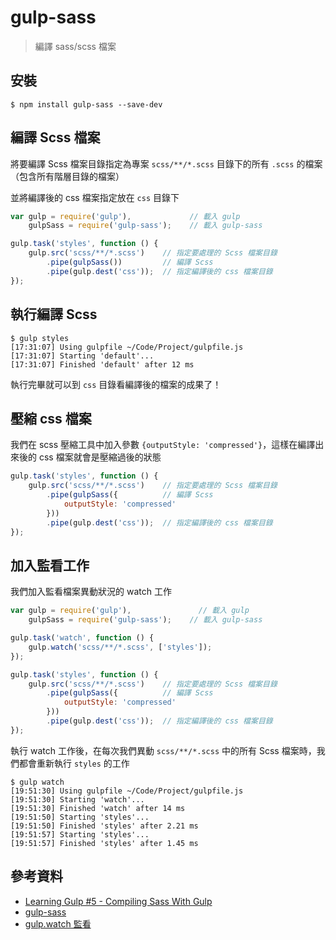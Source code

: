 # gulp-sass

> 編譯 sass/scss 檔案

## 安裝

```shell
$ npm install gulp-sass --save-dev
```

## 編譯 Scss 檔案

將要編譯 Scss 檔案目錄指定為專案 `scss/**/*.scss` 目錄下的所有 `.scss` 的檔案（包含所有階層目錄的檔案）

並將編譯後的 css 檔案指定放在 `css` 目錄下

```javascript
var gulp = require('gulp'),             // 載入 gulp
    gulpSass = require('gulp-sass');    // 載入 gulp-sass

gulp.task('styles', function () {
    gulp.src('scss/**/*.scss')    // 指定要處理的 Scss 檔案目錄
        .pipe(gulpSass())         // 編譯 Scss
        .pipe(gulp.dest('css'));  // 指定編譯後的 css 檔案目錄
});
```

## 執行編譯 Scss

```shell
$ gulp styles
[17:31:07] Using gulpfile ~/Code/Project/gulpfile.js
[17:31:07] Starting 'default'...
[17:31:07] Finished 'default' after 12 ms
```

執行完畢就可以到 `css` 目錄看編譯後的檔案的成果了！

## 壓縮 css 檔案

我們在 scss 壓縮工具中加入參數 `{outputStyle: 'compressed'}`，這樣在編譯出來後的 css 檔案就會是壓縮過後的狀態

```javascript
gulp.task('styles', function () {
    gulp.src('scss/**/*.scss')    // 指定要處理的 Scss 檔案目錄
        .pipe(gulpSass({          // 編譯 Scss
            outputStyle: 'compressed'
        }))
        .pipe(gulp.dest('css'));  // 指定編譯後的 css 檔案目錄
});
```

## 加入監看工作

我們加入監看檔案異動狀況的 watch 工作

```javascript
var gulp = require('gulp'),               // 載入 gulp
    gulpSass = require('gulp-sass');    // 載入 gulp-sass

gulp.task('watch', function () {
    gulp.watch('scss/**/*.scss', ['styles']);
});

gulp.task('styles', function () {
    gulp.src('scss/**/*.scss')    // 指定要處理的 Scss 檔案目錄
        .pipe(gulpSass({          // 編譯 Scss
            outputStyle: 'compressed'
        }))         
        .pipe(gulp.dest('css'));  // 指定編譯後的 css 檔案目錄
});
```

執行 watch 工作後，在每次我們異動 `scss/**/*.scss` 中的所有 Scss 檔案時，我們都會重新執行 `styles` 的工作

```shell
$ gulp watch
[19:51:30] Using gulpfile ~/Code/Project/gulpfile.js
[19:51:30] Starting 'watch'...
[19:51:30] Finished 'watch' after 14 ms
[19:51:50] Starting 'styles'...
[19:51:50] Finished 'styles' after 2.21 ms
[19:51:57] Starting 'styles'...
[19:51:57] Finished 'styles' after 1.45 ms
```

## 參考資料
* [Learning Gulp #5 - Compiling Sass With Gulp](https://www.youtube.com/watch?v=cg7lwX0u-U0&list=PLLnpHn493BHE2RsdyUNpbiVn-cfuV7Fos&index=5)
* [gulp-sass](https://www.npmjs.com/package/gulp-sass/)
* [gulp.watch 監看](../../start/Start-Watch.md)
